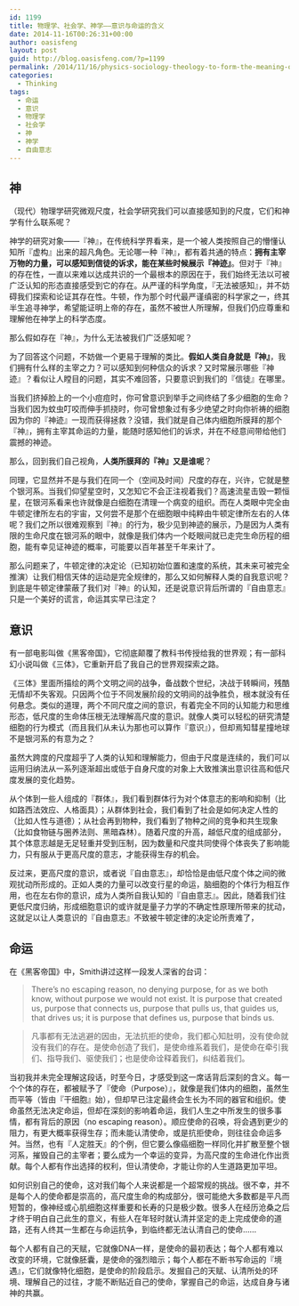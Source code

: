 ```yaml
---
id: 1199
title: 物理学、社会学、神学——意识与命运的含义
date: 2014-11-16T00:26:31+00:00
author: oasisfeng
layout: post
guid: http://blog.oasisfeng.com/?p=1199
permalink: /2014/11/16/physics-sociology-theology-to-form-the-meaning-of-consciousness-and-destiny/
categories:
  - Thinking
tags:
  - 命运
  - 意识
  - 物理学
  - 社会学
  - 神
  - 神学
  - 自由意志
---
```

## 神

（现代）物理学研究微观尺度，社会学研究我们可以直接感知到的尺度，它们和神学有什么联系呢？

神学的研究对象——『神』，在传统科学界看来，是一个被人类按照自己的懵懂认知所『虚构』出来的超凡角色。无论哪一种『神』，都有着共通的特点：**拥有主宰万物的力量，可以感知到信徒的诉求，能在某些时候展示『神迹』**。但对于『神』的存在性，一直以来难以达成共识的一个最根本的原因在于，我们始终无法以可被广泛认知的形态直接感受到它的存在。从严谨的科学角度，『无法被感知』，并不妨碍我们探索和论证其存在性。牛顿，作为那个时代最严谨缜密的科学家之一，终其半生追寻神学，希望能证明上帝的存在，虽然不被世人所理解，但我们仍应尊重和理解他在神学上的科学态度。

那么假如存在『神』，为什么无法被我们广泛感知呢？

为了回答这个问题，不妨做一个更易于理解的类比。**假如人类自身就是『神』**，我们拥有什么样的主宰之力？可以感知到何种信众的诉求？又时常展示哪些『神迹』？看似让人瞠目的问题，其实不难回答，只要意识到我们的『信徒』在哪里。

当我们挤掉脸上的一个小痘痘时，你可曾意识到举手之间终结了多少细胞的生命？当我们因为蚊虫叮咬而伸手抓挠时，你可曾想象过有多少绝望之时向你祈祷的细胞因为你的『神迹』一现而获得拯救？没错，我们就是自己体内细胞所膜拜的那个『神』，拥有主宰其命运的力量，能随时感知他们的诉求，并在不经意间带给他们震撼的神迹。

那么，回到我们自己视角，**人类所膜拜的『神』又是谁呢**？

同理，它显然并不是与我们在同一个（空间及时间）尺度的存在，兴许，它就是整个银河系。当我们仰望星空时，又怎知它不会正注视着我们？高速流星击毁一颗恒星，在银河系看来也许就像是白细胞在清理一个病变的组织。而在人类眼中完全由牛顿定律所左右的宇宙，又何尝不是那个在细胞眼中纯粹由牛顿定律所左右的人体呢？我们之所以很难观察到『神』的行为，极少见到神迹的展示，乃是因为人类有限的生命尺度在银河系的眼中，就像是我们体内一个眨眼间就已走完生命历程的细胞，能有幸见证神迹的概率，可能要以百年甚至千年来计了。

那么问题来了，牛顿定律的决定论（已知初始位置和速度的系统，其未来可被完全推演）让我们相信天体的运动是完全规律的，那么又如何解释人类的自我意识呢？到底是牛顿定律蒙蔽了我们对『神』的认知，还是说意识背后所谓的『自由意志』只是一个美好的谎言，命运其实早已注定？

## 意识

有一部电影叫做《黑客帝国》，它彻底颠覆了教科书传授给我的世界观；有一部科幻小说叫做《三体》，它重新开启了我自己的世界观探索之路。

《三体》里面所描绘的两个文明之间的战争，备战数个世纪，决战于转瞬间，残酷无情却不失客观。只因两个位于不同发展阶段的文明间的战争胜负，根本就没有任何悬念。类似的道理，两个不同尺度之间的意识，有着完全不同的认知能力和思维形态，低尺度的生命体压根无法理解高尺度的意识。就像人类可以轻松的研究清楚细胞的行为模式（而且我们从未认为那也可以算作『意识』），但却焉知彗星撞地球不是银河系的有意为之？

虽然大跨度的尺度超乎了人类的认知和理解能力，但由于尺度是连续的，我们可以运用归纳法从一系列逐渐超出或低于自身尺度的对象上大致推演出意识往高和低尺度发展的变化趋势。

从个体到一些人组成的『群体』，我们看到群体行为对个体意志的影响和抑制（比如路西法效应、人格面具）；从群体到社会，我们看到了社会是如何决定人性的（比如人性与道德）；从社会再到物种，我们看到了物种之间的竞争和共生现象（比如食物链与圈养法则、黑暗森林）。随着尺度的升高，越低尺度的组成部分，其个体意志越是无足轻重并受到压制，因为数量和尺度共同使得个体丧失了影响能力，只有服从于更高尺度的意志，才能获得生存的机会。

反过来，更高尺度的意识，或者说『自由意志』，却恰恰是由低尺度个体之间的微观扰动所形成的。正如人类的力量可以改变行星的命运，脑细胞的个体行为相互作用，也在左右你的意识，成为人类所自我认知的『自由意志』。因此，随着我们往更低尺度归纳，形成细胞意识的或许就是量子力学的不确定性原理所带来的扰动，这就足以让人类意识的『自由意志』不致被牛顿定律的决定论所责难了，

## 命运

在《黑客帝国》中，Smith讲过这样一段发人深省的台词：

> There&#8217;s no escaping reason, no denying purpose, for as we both know, without purpose we would not exist. It is purpose that created us, purpose that connects us, purpose that pulls us, that guides us, that drives us; it is purpose that defines us, purpose that binds us.
  
> 凡事都有无法逃避的因由，无法抗拒的使命，我们都心知肚明，没有使命就没有我们的存在。是使命创造了我们，是使命维系着我们，是使命在牵引我们、指导我们、驱使我们；也是使命诠释着我们，纠结着我们。

当初我并未完全理解这段话，时至今日，才感受到这一席话背后深刻的含义。每一个个体的存在，都被赋予了『使命（Purpose）』，就像是我们体内的细胞，虽然生而平等（皆由『干细胞』始），但却早已注定最终会生长为不同的器官和组织。使命虽然无法决定命运，但却在深刻的影响着命运，我们人生之中所发生的很多事情，都有背后的原因（no escaping reason）。顺应使命的召唤，将会遇到更少的阻力，有更大概率获得生存；而未能认清使命，或是抗拒使命，则往往会命运多舛。当然，也有『人定胜天』的个例，但它要么像癌细胞一样同化并扩散至整个银河系，摧毁自己的主宰者；要么成为一个幸运的变异，为高尺度的生命进化作出贡献。每个人都有作出选择的权利，但认清使命，才能让你的人生道路更加平坦。

如何识别自己的使命，这对我们每个人来说都是一个超常规的挑战。很不幸，并不是每个人的使命都是崇高的，高尺度生命的构成部分，很可能绝大多数都是平凡而短暂的，像神经或心肌细胞这样重要和长寿的只是极少数。很多人在经历沧桑之后才终于明白自己此生的意义，有些人在年轻时就认清并坚定的走上完成使命的道路，还有人终其一生都在与命运抗争，到临终都无法认清自己的使命……

每个人都有自己的天赋，它就像DNA一样，是使命的最初表达；每个人都有难以改变的环境，它就像胚囊，是使命的强烈暗示；每个人都在不断书写命运的『境遇』，它们就像特化细胞，是使命的阶段启示。发掘自己的天赋、认清所处的环境、理解自己的过往，才能不断贴近自己的使命，掌握自己的命运，达成自身与诸神的共赢。
